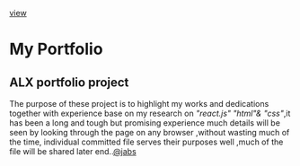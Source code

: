 <a href= "Screenshot_20230706-212048.jpg">view<a/>
# My Portfolio
## ALX portfolio project
The purpose of these project is to highlight my works and dedications together with experience base on my research on *"react.js" "html"& "css"*,it has been a long and tough but promising experience much details will be seen by looking through the page on any browser ,without wasting much of the time, individual committed file serves their purposes well ,much of the file will be shared later end..[@jabs](https://github.com/JABS081/Portfolio.git)
